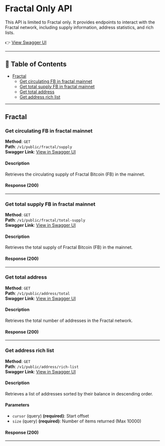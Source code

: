 # Fractal Only API

This API is limited to Fractal only. It provides endpoints to interact with the Fractal network, including supply information, address statistics, and rich lists.

👉 [View Swagger UI](https://open-api.unisat.io/#/)

---

## 📑 Table of Contents

- [Fractal](#fractal)
  - [Get circulating FB in fractal mainnet](#get-circulating-fb-in-fractal-mainnet)
  - [Get total supply FB in fractal mainnet](#get-total-supply-fb-in-fractal-mainnet)
  - [Get total address](#get-total-address)
  - [Get address rich list](#get-address-rich-list)

---

## Fractal

### Get circulating FB in fractal mainnet
<a id="get-circulating-fb-in-fractal-mainnet"></a>

**Method**: `GET`  
**Path**: `/v1/public/fractal/supply`  
**Swagger Link**: [View in Swagger UI](https://open-api.unisat.io/#/Fractal/getFractalSupply)  

#### Description
Retrieves the circulating supply of Fractal Bitcoin (FB) in the mainnet.

#### Response (200)


---

### Get total supply FB in fractal mainnet
<a id="get-total-supply-fb-in-fractal-mainnet"></a>

**Method**: `GET`  
**Path**: `/v1/public/fractal/total-supply`  
**Swagger Link**: [View in Swagger UI](https://open-api.unisat.io/#/Fractal/getFractalTotalSupply)  

#### Description
Retrieves the total supply of Fractal Bitcoin (FB) in the mainnet.

#### Response (200)


---

### Get total address
<a id="get-total-address"></a>

**Method**: `GET`  
**Path**: `/v1/public/address/total`  
**Swagger Link**: [View in Swagger UI](https://open-api.unisat.io/#/Fractal/getFractalTotalAddress)  

#### Description
Retrieves the total number of addresses in the Fractal network.

#### Response (200)


---

### Get address rich list
<a id="get-address-rich-list"></a>

**Method**: `GET`  
**Path**: `/v1/public/address/rich-list`  
**Swagger Link**: [View in Swagger UI](https://open-api.unisat.io/#/Fractal/getFractalRichList)  

#### Description
Retrieves a list of addresses sorted by their balance in descending order.

#### Parameters
- `cursor` (query) **(required)**: Start offset
- `size` (query) **(required)**: Number of items returned (Max 10000)

#### Response (200)


---

